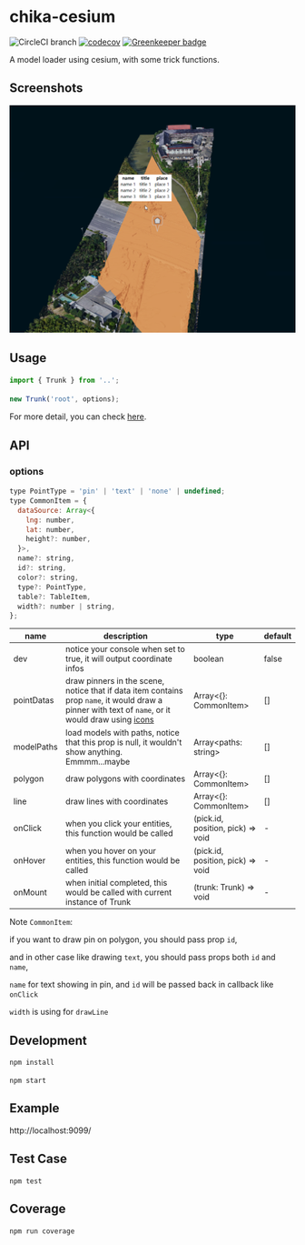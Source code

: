 # chika-cesium

![CircleCI branch](https://img.shields.io/circleci/project/github/zy410419243/chika-cesium/master.svg) [![codecov](https://codecov.io/gh/zy410419243/chika-cesium/branch/master/graph/badge.svg)](https://codecov.io/gh/zy410419243/chika-cesium) [![Greenkeeper badge](https://badges.greenkeeper.io/zy410419243/chika-cesium.svg)](https://greenkeeper.io/)

A model loader using cesium, with some trick functions.

## Screenshots

<img src="./docs/screenshot.png" />

## Usage

```js
import { Trunk } from '..';

new Trunk('root', options);
```

For more detail, you can check [here](./src/demo/index.ts).

## API

### options

```jsx
type PointType = 'pin' | 'text' | 'none' | undefined;
type CommonItem = {
  dataSource: Array<{
    lng: number,
    lat: number,
    height?: number,
  }>,
  name?: string,
  id?: string,
  color?: string,
  type?: PointType,
  table?: TableItem,
  width?: number | string,
};
```

| name       | description                                                                                                                                                                               | type                              | default |
| ---------- | ----------------------------------------------------------------------------------------------------------------------------------------------------------------------------------------- | --------------------------------- | ------- |
| dev        | notice your console when set to true, it will output coordinate infos                                                                                                                     | boolean                           | false   |
| pointDatas | draw pinners in the scene, notice that if data item contains prop `name`, it would draw a pinner with text of `name`, or it would draw using [icons](https://labs.mapbox.com/maki-icons/) | Array<{}: CommonItem>             | []      |
| modelPaths | load models with paths, notice that this prop is null, it wouldn't show anything. Emmmm...maybe                                                                                           | Array<paths: string>              | []      |
| polygon    | draw polygons with coordinates                                                                                                                                                            | Array<{}: CommonItem>             | []      |
| line       | draw lines with coordinates                                                                                                                                                               | Array<{}: CommonItem>             | []      |
| onClick    | when you click your entities, this function would be called                                                                                                                               | (pick.id, position, pick) => void | -       |
| onHover    | when you hover on your entities, this function would be called                                                                                                                            | (pick.id, position, pick) => void | -       |
| onMount    | when initial completed, this would be called with current instance of Trunk                                                                                                               | (trunk: Trunk) => void            | -       |

Note `CommonItem`:

if you want to draw pin on polygon, you should pass prop `id`,

and in other case like drawing `text`, you should pass props both `id` and `name`,

`name` for text showing in pin, and `id` will be passed back in callback like `onClick`

`width` is using for `drawLine`

## Development

```
npm install

npm start
```

## Example

http://localhost:9099/

## Test Case

```
npm test
```

## Coverage

```
npm run coverage
```
